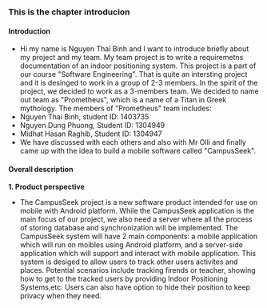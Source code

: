 ### This is the chapter introducion

#### Introduction
 * Hi my name is Nguyen Thai Binh and I want to introduce briefly about my project and my team. My team project is to write a requiremetns documentation of an indoor positioning system. This project is a part of our course "Software Engineering". That is quite an intersting project and it is desinged to work in a group of 2-3 members. In the spirit of the project, we decided to work as a 3-members team. We decided to name out team as "Prometheus", which is a name of a Titan in Greek mythology. The members of "Prometheus" team includes: 
  * Nguyen Thai Binh, student ID: 1403735
  * Nguyen Dung Phuong, Student ID: 1304949
  * Midhat Hasan Raghib, Student ID: 1304947
 * We have discussed with each others and also with Mr Olli and finally came up with the idea to build a mobile software called "CampusSeek". 

#### Overall description
 **1. Product perspective**
  * The CampusSeek project is a new software product intended for use on mobile with Android platform. While the CampusSeek application is the main focus of our project, we also need a server where all the process of storing database and synchronization will be implemented. The CampusSeek system will have 2 main components: a mobile application which will run on moibles using Android platform, and a server-side application which will support and interact with mobile application. This system is desiged to allow users to track other users activites and places. Potential scenarios include tracking firends or teacher, showing how to get to the tracked users by providing Indoor Positioning Systems,etc. Users can also have option to hide their position to keep privacy when they need.

